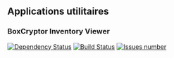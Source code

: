 ## Applications utilitaires

### BoxCryptor Inventory Viewer
[![Dependency Status](https://www.versioneye.com/user/projects/566f2fa5107997002d000011/badge.svg?style=flat)](https://www.versioneye.com/user/projects/566f2fa5107997002d000011)
<a href='https://github.com/vzwingma/utilitaires'><img src='https://api.travis-ci.org/vzwingma/utilitaires.svg?branch=master' alt='Build Status' /></a>
<a href='https://github.com/vzwingma/utilitaires/issues'><img src='http://githubbadges.herokuapp.com/vzwingma/utilitaires/issues?style=square' alt='Issues number' /></a>
